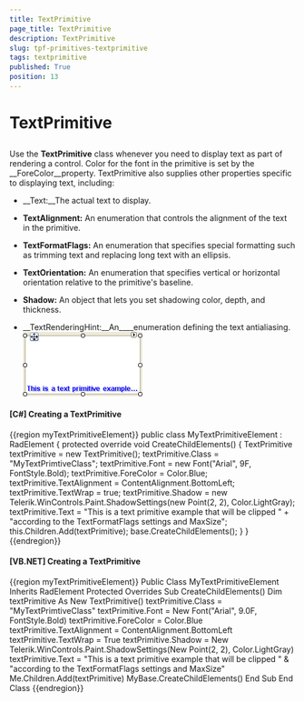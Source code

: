 ```yaml
---
title: TextPrimitive
page_title: TextPrimitive
description: TextPrimitive
slug: tpf-primitives-textprimitive
tags: textprimitive
published: True
position: 13
---
```


# TextPrimitive



## 

Use the __TextPrimitive__ class whenever you need to display text as part of rendering a control.
          Color for the font in the primitive is set by the __ForeColor__property. TextPrimitive also supplies other
          properties specific to displaying text, including:
        

* __Text:__The actual text to display.
            

* __TextAlignment:__ An enumeration that controls the alignment of the text in the primitive.
            

* __TextFormatFlags:__ An enumeration that specifies special formatting such as trimming text and replacing long text with an ellipsis.
            

* __TextOrientation:__ An enumeration that specifies vertical or horizontal orientation relative to the primitive's baseline.
            

* __Shadow:__ An object that lets you set shadowing color, depth, and thickness.
            

* __TextRenderingHint:__An____enumeration defining the text antialiasing.
            ![tpf-primitives-textprimitive 001](images/tpf-primitives-textprimitive001.png)

#### __[C#] Creating a TextPrimitive__

{{region myTextPrimitiveElement}}
	    public class MyTextPrimitiveElement : RadElement
	    {
	        protected override void CreateChildElements()
	        {
	            TextPrimitive textPrimitive = new TextPrimitive();
	            textPrimitive.Class = "MyTextPrimtiveClass";
	            textPrimitive.Font = new Font("Arial", 9F, FontStyle.Bold);
	            textPrimitive.ForeColor = Color.Blue;
	            textPrimitive.TextAlignment = ContentAlignment.BottomLeft;
	            textPrimitive.TextWrap = true;
	            textPrimitive.Shadow =
	                new Telerik.WinControls.Paint.ShadowSettings(new Point(2, 2), Color.LightGray);
	            textPrimitive.Text = "This is a text primitive example that will be clipped " +
	                "according to the TextFormatFlags settings and MaxSize";
	            this.Children.Add(textPrimitive);
	            base.CreateChildElements();
	        }
	    }
	{{endregion}}



#### __[VB.NET] Creating a TextPrimitive__

{{region myTextPrimitiveElement}}
	Public Class MyTextPrimitiveElement
	    Inherits RadElement
	    Protected Overrides Sub CreateChildElements()
	        Dim textPrimitive As New TextPrimitive()
	        textPrimitive.Class = "MyTextPrimtiveClass"
	        textPrimitive.Font = New Font("Arial", 9.0F, FontStyle.Bold)
	        textPrimitive.ForeColor = Color.Blue
	        textPrimitive.TextAlignment = ContentAlignment.BottomLeft
	        textPrimitive.TextWrap = True
	        textPrimitive.Shadow = New Telerik.WinControls.Paint.ShadowSettings(New Point(2, 2), Color.LightGray)
	        textPrimitive.Text = "This is a text primitive example that will be clipped " & "according to the TextFormatFlags settings and MaxSize"
	        Me.Children.Add(textPrimitive)
	        MyBase.CreateChildElements()
	    End Sub
	End Class
	{{endregion}}


